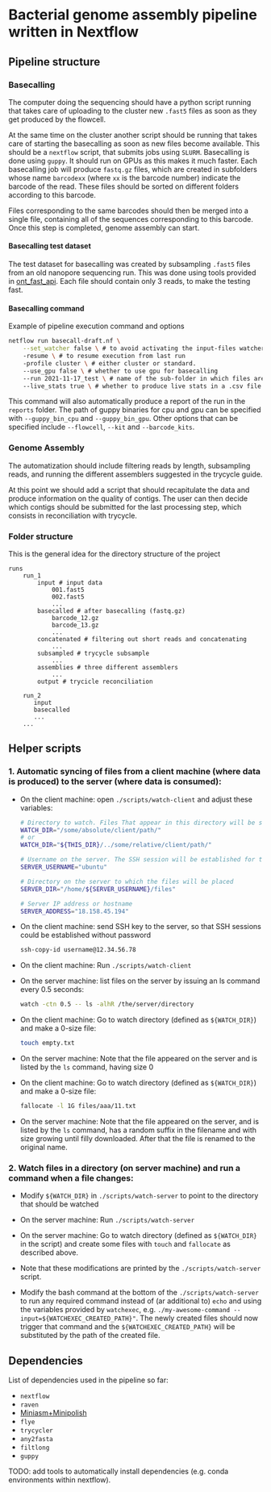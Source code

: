 # Bacterial genome assembly pipeline written in Nextflow

## Pipeline structure

### Basecalling

The computer doing the sequencing should have a python script running that takes care of uploading to the cluster new `.fast5` files as soon as they get produced by the flowcell.

At the same time on the cluster another script should be running that takes care of starting the basecalling as soon as new files become available. This should be a `nextflow` script, that submits jobs using `SLURM`.
Basecalling is done using `guppy`. It should run on GPUs as this makes it much faster.
Each basecalling job will produce `fastq.gz` files, which are created in subfolders whose name `barcodexx` (where `xx` is the barcode number) indicate the barcode of the read. These files should be sorted on different folders according to this barcode.

Files corresponding to the same barcodes should then be merged into a single file, containing all of the sequences corresponding to this barcode. Once this step is completed, genome assembly can start.

#### Basecalling test dataset

The test dataset for basecalling was created by subsampling `.fast5` files from an old nanopore sequencing run. This was done using tools provided in [ont_fast_api](https://github.com/nanoporetech/ont_fast5_api). Each file should contain only 3 reads, to make the testing fast.

#### Basecalling command

Example of pipeline execution command and options

```bash
netflow run basecall-draft.nf \
    --set_watcher false \ # to avoid activating the input-files watcher
    -resume \ # to resume execution from last run
    -profile cluster \ # either cluster or standard.
    --use_gpu false \ # whether to use gpu for basecalling
    --run 2021-11-17_test \ # name of the sub-folder in which files are stored
    --live_stats true \ # whether to produce live stats in a .csv file
```

This command will also automatically produce a report of the run in the `reports` folder.
The path of guppy binaries for cpu and gpu can be specified with `--guppy_bin_cpu` and `--guppy_bin_gpu`.
Other options that can be specified include `--flowcell`, `--kit` and `--barcode_kits`.

### Genome Assembly

The automatization should include filtering reads by length, subsampling reads, and running the different assemblers suggested in the trycycle guide.

At this point we should add a script that should recapitulate the data and produce information on the quality of contigs. The user can then decide which contigs should be submitted for the last processing step, which consists in reconciliation with trycycle.

### Folder structure

This is the general idea for the directory structure of the project

```
runs
    run_1
        input # input data
            001.fast5
            002.fast5
            ...
        basecalled # after basecalling (fastq.gz)
            barcode_12.gz
            barcode_13.gz
            ...
        concatenated # filtering out short reads and concatenating
            ...
        subsampled # trycycle subsample
            ...
        assemblies # three different assemblers
            ...
        output # trycicle reconciliation
        
    run_2
       input
       basecalled
       ... 
    ...
```


## Helper scripts


### 1. Automatic syncing of files from a client machine (where data is produced) to the server (where data is consumed):

 - On the client machine: open `./scripts/watch-client` and adjust these variables:

    ```bash
    # Directory to watch. Files That appear in this directory will be sent.
    WATCH_DIR="/some/absolute/client/path/"
    # or
    WATCH_DIR="${THIS_DIR}/../some/relative/client/path/"

    # Username on the server. The SSH session will be established for this user.
    SERVER_USERNAME="ubuntu"

    # Directory on the server to which the files will be placed
    SERVER_DIR="/home/${SERVER_USERNAME}/files"

    # Server IP address or hostname
    SERVER_ADDRESS="18.158.45.194"
    ```

 - On the client machine: send SSH key to the server, so that SSH sessions could be established without password

    ```bash
    ssh-copy-id username@12.34.56.78
    ```

 - On the client machine: Run `./scripts/watch-client`

 - On the server machine: list files on the server by issuing an ls command every 0.5 seconds:

    ```bash
    watch -ctn 0.5 -- ls -alhR /the/server/directory
    ```

 - On the client machine: Go to watch directory (defined as `${WATCH_DIR}`) and make a 0-size file:

    ```bash
    touch empty.txt
    ```

 - On the server machine: Note that the file appeared on the server and is listed by the `ls` command, having size 0

 - On the client machine: Go to watch directory (defined as `${WATCH_DIR}`) and make a 0-size file:

    ```bash
    fallocate -l 1G files/aaa/11.txt
    ```

 - On the server machine: Note that the file appeared on the server, and is listed by the `ls` command, has a random suffix in the filename and with size growing until filly downloaded. After that the file is renamed to the original name.


### 2. Watch files in a directory (on server machine) and run a command when a file changes:

 - Modify `${WATCH_DIR}` in `./scripts/watch-server` to point to the directory that should be watched

 - On the server machine: Run `./scripts/watch-server`

 - On the server machine: Go to watch directory (defined as `${WATCH_DIR}` in the script) and create some files with `touch` and `fallocate` as described above.

 - Note that these modifications are printed by the `./scripts/watch-server`  script.

 - Modify the bash command at the bottom of the `./scripts/watch-server` to run any required command instead of (ar additional to) `echo` and using the variables provided by `watchexec`, e.g. `./my-awesome-command --input=${WATCHEXEC_CREATED_PATH}"`. The newly created files should now trigger that command and the  `${WATCHEXEC_CREATED_PATH}` will be substituted by the path of the created file.


## Dependencies

List of dependencies used in the pipeline so far:

- `nextflow`
- `raven`
- [Miniasm+Minipolish](https://github.com/rrwick/Minipolish)
- `flye`
- `trycycler`
- `any2fasta`
- `filtlong`
- `guppy`

TODO: add tools to automatically install dependencies (e.g. conda environments within nextflow).